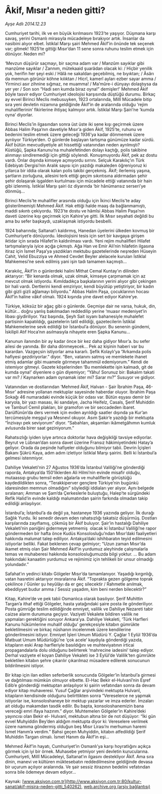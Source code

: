 # Âkif, Mısır'a neden gitti?

*Ayşe Adlı 2014.12.23*

<div class="pNewsDetailMainContent ctx_content" itemprop="articleBody">
 <p>
  Cumhuriyet tarihi, ilk ve en büyük kırılmasını 1923’te yaşıyor. Düşmana karşı savaş, yerini Osmanlı mirasıyla mücadeleye bırakıyor artık. İnsanlar da nasibini alıyor elbet. İstiklal Marşı şairi Mehmed Âkif’in önünde tek seçenek var; gitmek! 1925’te gittiği Mısır’dan 11 sene sonra ruhunu teslim etmek için dönüyor. Neden mi?
 </p>
 <p>
  ‘Mevzun düşürür saçmayı, bir saçma adam var / Manzûm sayıklar gibi manzûme sayıklar / Zannım, mütekaaid şuarâdan olacak ki: / Hiçbir yenilik yok, herifin her şeyi eski / Hâlâ ne sakaldan geçebilmiş, ne bıyıktan; / Âsârı da memnun görünür köhne kılıktan / Hicrî, kamerî ayları ezber sayar amma / Yirminci asır zihnine sığmaz, ne muamma! / Ma’mûre-i dünyayı dolaştıysa da yer yer / Son son “Hadi sen kumda biraz oyna!” demişler!’ Mehmed Âkif böyle tasvir ediyor Cumhuriyet ideolojisi karşısında düştüğü durumu. Birkaç ay evvel Birinci Meclis mebusuyken, 1923 ortalarında, Millî Mücadele bitip sıra yeni devletin nizamına geldiğinde Âkif’in de aralarında olduğu ‘rejim muhaliflerinin’ fikirlerine ihtiyaç kalmıyor artık. İstiklal Marşı Şairi’ne ‘kumda oyna’ diyorlar.
 </p>
 <p>
  Birinci Meclis’in ilgasından sonra üst üste iki sene kışı geçirmek üzere Abbas Halim Paşa’nın davetiyle Mısır’a giden Âkif, 1925’te, ruhunu ve bedenini teslim etmek üzere geleceği 1936’ya kadar dönmemek üzere ayrılıyor Türkiye’den. O günlerde başlayan tartışma günümüze kadar sürdü. Âkif bütün mevcudiyetiyle ait hissettiği vatanından neden ayrılmıştı? Küstüğü, Şapka Kanunu’na muhalefetinden dolayı kaçtığı, polis takibine alınmayı sindiremediği için gittiği söylendi. Konuşmuyordu Âkif, pek az dostu vardı. Onlar dışında kimseye açmıyordu sırrını. Selçuk Karakılıç’ın Türk Edebiyatı Dergisi’nin Aralık sayısı için yazdığı makaleden öğreniyoruz ki yıllarca bir iddia olarak kalan polis takibi gerçekmiş. Âkif; ilerlemiş yaşına, şartların zorluğuna, ailesini terk ettiği geçim sıkıntısına aldırmadan şehir şehir dolaşarak işgalden kurtulması için mücadele ettiği vatanında bir hain gibi izlenmiş. İstiklal Marşı şairi öz diyarında ‘bir hânümansız serseri’ye dönmüş…
 </p>
 <p>
  Birinci Meclis’te muhalifler arasında olduğu için İkinci Meclis’te aday gösterilmemişti Mehmed Âkif. Hak ettiği halde maaş da bağlanmamıştı, maddi sıkıntı çekiyordu. 1923’te dostu ve hâmîsi Abbas Halim Paşa’nın daveti üzerine kışı geçirmek için Kahire’ye gitti. İlk Mısır seyahati değildi bu ama bu sefer başkaydı, uzaklaşmak istiyordu besbelli.
 </p>
 <p>
  1924 baharında; Saltanat’ı kaldırmış, Hanedan üyelerini ülkeden kovmuş bir Cumhuriyet’e dönüyordu. İdeolojisini tesis için sert bir kavgaya girişen iktidar için sırada Hilafet’in kaldırılması vardı. Yeni rejim muhalifleri Hilafet tartışmalarıyla iyice açığa çıkmıştı. Ağa Han ve Emir Ali’nin hilafetin ilgasına itiraz için İsmet Paşa’ya yazdıkları mektubu gazetelerinde neşreden Hüseyin Cahit, Velid Ebuzziya ve Ahmed Cevdet Beyler alelacele kurulan İstiklal Mahkemesi’ne sevk edilmiş yani işin tadı tamamen kaçmıştı...
 </p>
 <p>
  Karakılıç, Âkif’in o günlerdeki halini Mithat Cemal Kuntay’ın dilinden aktarıyor: “Bir kenarda olmak, uzak olmak, kimseye çarpmamak için az mevcut olmak istiyordu. Kımıldadıkça başkalarının yerini alıyor gibi çekingen bir hali vardı. Dertlerini kendi emziriyor, kendi büyütüp yetiştiriyor, bir kadın gibi gizli gizli ağlamayı biliyordu.” Abbas Halim Paşa, çocuklarının hocası Âkif’in haline vâkıf olmalı. 1924 kışında yine davet ediyor Kahire’ye.
 </p>
 <p>
  Türkiye, köksüz bir ağaç gibi o günlerde. Geçmişe dair ne varsa, hukuk, din, kültür… doğru yanlış bakılmadan reddedilip yerine ‘muasır medeniyet’in libası giydiriliyor. Yaz başında, Şeyh Sait isyanı bahanesiyle muhalefet partisinin kapatıldığı, gazetelerin tatil edildiği, gazetecilerin İstiklal Mahkemelerine sevk edildiği bir İstanbul’a dönüyor. Bu senenin gündemi, İskilipli Atıf Hoca’nın asılmasıyla nihayete eren Şapka Kanunu...
 </p>
 <p>
  Kanunun ilanındın bir ay kadar önce bir kez daha gidiyor Mısır’a. bu sefer ailesi de yanında. Bir daha dönmeyecek… Pek az kişinin haberi var bu karardan. Vazgeçsin istiyorlar ama kararlı. Şefik Kolaylı’ya “Arkamda polis hafiyesi gezdiriyorlar.” diyor. “Ben, vatanını satmış ve memlekete ihanet etmiş adamlar gibi muamele görmeye tahammül edemiyorum.” Kendi de istemiyor gitmeyi. Gazete köşelerinden ‘Bu memlekette işin kalmadı, git de kumda oyna!’ diyenlere o gün diyemiyor; “Yâhu! Sorunuz bir: Bakalım takati var mı? / Kaynarken adam oynamak ister mi? Sarar mı?” Susuyor ve gidiyor.
 </p>
 <p>
  Vatanından ve dostlarından ‘Mehmed Âkif, Halvan - Şair İbrahim Paşa, 46- Mısır’ adresine yollanan mektuplar sayesinde haberdar oluyor. İbrahim Paşa Sokağı 46 numaradaki evinde küçük bir odası var. Bütün eşyası demir bir karyola, bir yazı masası, iki sandalye, Jacha Heifelz, Casals, Şerif Muhiddin ve Tamburî Cemil plakları, bir gramofon ve bir seccadeden ibaret. Darülfünûn’da ders vermek için evden ayrıldığı saatler dışında ya Kur’an tercümesiyle meşgul ya Mesnevî okuyor. Asım Şakir’e yazdığı bir mektupta “İnzivayı pek seviyorum” diyor. “Sabahları, akşamları ikâmetgâhımın kumluk avlusunda birer saat geziniyorum.”
 </p>
 <p>
  Rahatsızlığı iyiden iyiye artınca doktorlar hava değişikliği tavsiye ediyorlar. Beyrut ve Lübnan’dan sonra davet üzerine Fransız hâkimiyetindeki Hatay’a geliyor. Orada da peşinde hafiyeler olduğunu bilmiyor tabii. Devrin İçişleri Bakanı Şükrü Kaya, adım adım izletiyor İstiklal Marşı şairini. Belli ki İstanbul’a gelmesi istenmiyor.
 </p>
 <p>
  Dahiliye Vekaleti’nin 27 Ağustos 1936’da İstanbul Valiliği’ne gönderdiği raporda, Antakya’da 150’liklerden Ali Hilmi’nin evinde misafir olduğu, mutaassıp grubu temsil eden ağalarla ve muhaliflerle görüştüğü kaydedildikten sonra, “Terakkiperver gençlere Türkiye’nin bugünkü idaresinden memnun olmadığını” söylediği iddiaları yer alıyor. Aynı belgede sıralanan; Amman ve Şam’da Çerkeslerle buluştuğu, Halep’te sürgündeki Refik Halid’in evinde kaldığı malumatından şairin farkında olmadan takip edildiği anlaşılıyor.
 </p>
 <p>
  İstanbul’a; İstanbul’a da değil ya, hastaneye 1936 yazında geliyor. İlk durağı Sağlık Yurdu. İki senedir devam eden rahatsızlığı takatsiz düşürmüş. Dostları karşılarında zayıflamış, çökmüş bir Âkif buluyor. Şair’in hastalığı Dahiliye Vekaleti’nin paniğini gidermeye yetmemiş  olacak ki İstanbul Valiliği’ne rapor göndermeden bir hafta önce Kudüs Konsolosluğu’ndan Mısır’daki faaliyetleri hakkında malumat talep ediliyor. Antakya’daki ishihbaratın teyid edilmesini istiyorlar belliki. Fakat beklenen cevap gelmiyor; “Uzun zaman Mısır’da ikamet etmiş olan Şair Mehmed Âkif’in yurdumuz aleyhinde çalışmalarla temas ve muhaberesi hakkında konsolosluğumuzda bilgi yoktur. … Bu adam hakkındaki kanaatim yurdumuz ve rejimimiz için tehlikeli bir unsur olmadığı yolundadır.”
 </p>
 <p>
  Safahat’ın yedinci kitabı Gölgeler Mısır’da tamamlanıyor. Yaşadığı kırgınlığı, vatan hasretini aktarıyor mısralarına Âkif. “Toprakta gezen gölgeme toprak çekilince / Günler şu heyûlâyı da er geç silecektir / Rahmetle anılmak, ebeddiyyet budur amma / Sessiz yaşadım, kim beni nerden bilecektir?”
 </p>
 <p>
  Kitap, Kahire’de ve pek tabii Osmanlıca olarak basılıyor. Şerif Muhittin Targan’a ithaf ettiği Gölgeler, hasta yatağındaki şaire posta ile gönderiliyor. Posta gümrüğe teslim edildiğinde emniyet, valilik ve Dahiliye Nezareti tabir caizse alarm durumuna geçiyor. Vaziyeti Vekalete bildiren valilik ne yapmaları gerektiğini soruyor Ankara’ya. Dahiliye Vekaleti, ‘Türk Harfleri Kanunu hükümlerine muhalif olduğu’ gerekçesiyle kitabın gümrükte bekletilmesini ve birkaç nüshanın incelenmek üzere kendilerine gönderilmesini istiyor. Emniyet İşleri Umum Müdürü Y. Çağlar 1 Eylül 1936’da Matbuat Umum Müdürlüğü’ne ‘çok acele’ kaydıyla gönderdiği yazıda, kitapların eski Arap harfleriyle basıldığını ve muhteviyatının irticai propagandalarla dolu olduğunu belirterek ‘mahrecine iadesini’ talep ediyor. Derhal vaziyete el koyan Dahiliye Vekaleti ise 3 Eylül’de Valilik’ten gümrükte bekletilen kitabın şehre çıkarılır çıkarılmaz müsadere edilerek sonucunun bildirilmesini istiyor.
 </p>
 <p>
  Bir kitap için ilan edilen seferberlik sonucunda Gölgeler’in İstanbul’a girmesi ve dağıtılması mümkün olmuyor elbette. El-Hac Bekir el-Hulvanî’nin Eşref Edib’e gönderdiği mektuptan anlaşılıyor ki şairin vefatından sonra da devam ediyor kitap muhaveresi. Yusuf Çağlar arşivindeki mektupta Hulvanî, kitapların kendisinde olduğunu belirttikten sonra “Vereselerce ne yapmak istiyorlar ise, konsoloshaneye bir mektup yazarlar ve imza ederler. İmzaları ait olduğu makamdan tasdik edilir. Bu bapta, konsoloshanemizin bana vereceği emri ifaya hazırım.” diyor. Muhtemelen Gölgeler’in Kahire’deki yayıncısı olan Bekir el- Hulvanî, mektubun altına bir de not düşüyor: “İki gün evvel Muhyiddin Bey’den aldığım mektupta diyor ki: Vereselere verilmek üzere namıma göndermiş olduğun beş Mısır Lirası’nı merhumun haremi İsmet Hanım’a verdim.” Bahsi geçen Muhyiddin, kitabın atfedildiği Şerif Muhiddin Targan olmalı. İsmet Hanım da Âkif’in eşi...
 </p>
 <p>
  Mehmed Âkif’in hayatı, Cumhuriyet’in Osmanlı’ya karşı hoyratlığını açıkça görmek için iyi bir örnek. Muhasebe yetmiyor yeni devletin kurucularına. Cumhuriyeti, Millî Mücadeleyi, Saltanat’ın ilgasını destekliyor Âkif. Ama sıra dinin, manevi ve kültüren müktesebatın reddedilmesine geldiğinde devasa bir uçurum açılıyor aralarında. Ve şair sessiz itirazının bedelini vefatından sonra bile ödemeye devam ediyor...
 </p>
</div>


Kaynak: [www.aksiyon.com.tr](http://www.aksiyon.com.tr:80/kultur-sanat/akif-misira-neden-gitti_540262), [web.archive.org (arşiv bağlantısı)](http://web.archive.org/web/20160305020840/http://www.aksiyon.com.tr:80/kultur-sanat/akif-misira-neden-gitti_540262)
